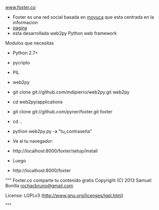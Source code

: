 www.foxter.co

- Foxter es una red social basada en [movuca](github.com/rochacbruno/Movuca) que esta centrada en la informacion
- [pagina](http://foxter.co)
- esta desarrollada web2py Python web framework

Modulos que necesitas

- Python 2.7+
- pycripto
- PIL
- web2py

- git clone git://github.com/mdipierro/web2py.git web2py
- cd web2py/applications
- git clone git://github.com/pyner/foxter.git foxter
- cd ..
- python web2py.py -a "tu_contraseña"

- Ve al tu navegador:
- http://localhost:8000/foxter/setup/install
- Luego
- http://localhost:8000/foxter


"""
Foxter.co comparte tu contenido gratis
Copyright (C) 2013 Samuel Bonilla <rochacbruno@gmail.com>

License: LGPLv3 (http://www.gnu.org/licenses/lgpl.html)

"""
